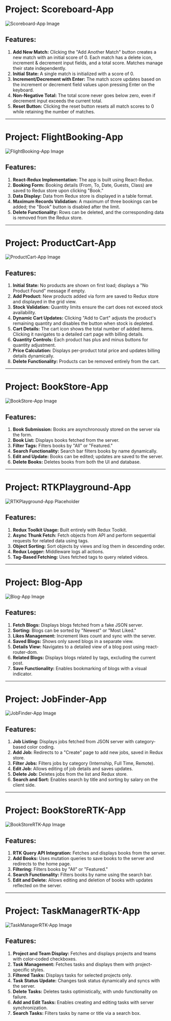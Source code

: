 # Project: Scoreboard-App

![Scoreboard-App Image](https://learnwithsumit.com/_next/image?url=%2F_next%2Fstatic%2Fmedia%2F2-scoreboard.d3d1fe91.jpg&w=1920&q=75)

## Features:

1. **Add New Match:** Clicking the "Add Another Match" button creates a new match with an initial score of 0. Each match has a delete icon, increment & decrement input fields, and a total score. Matches manage their state independently.
2. **Initial State:** A single match is initialized with a score of 0.
3. **Increment/Decrement with Enter:** The match score updates based on the increment or decrement field values upon pressing Enter on the keyboard.
4. **Non-Negative Total:** The total score never goes below zero, even if decrement input exceeds the current total.
5. **Reset Button:** Clicking the reset button resets all match scores to 0 while retaining the number of matches.

---

# Project: FlightBooking-App

![FlightBooking-App Image](https://learnwithsumit.com/_next/image?url=%2F_next%2Fstatic%2Fmedia%2F3-flight-booking.bbe3f29b.jpg&w=1920&q=75)

## Features:

1. **React-Redux Implementation:** The app is built using React-Redux.
2. **Booking Form:** Booking details (From, To, Date, Guests, Class) are saved to Redux store upon clicking "Book."
3. **Data Display:** Data from Redux store is displayed in a table format.
4. **Maximum Records Validation:** A maximum of three bookings can be added; the "Book" button is disabled after the limit.
5. **Delete Functionality:** Rows can be deleted, and the corresponding data is removed from the Redux store.

---

# Project: ProductCart-App

![ProductCart-App Image](https://learnwithsumit.com/_next/image?url=%2F_next%2Fstatic%2Fmedia%2F8-product-cart.f8669ccb.jpg&w=1920&q=75)

## Features:

1. **Initial State:** No products are shown on first load; displays a "No Product Found" message if empty.
2. **Add Product:** New products added via form are saved to Redux store and displayed in the grid view.
3. **Stock Validation:** Quantity limits ensure the cart does not exceed stock availability.
4. **Dynamic Cart Updates:** Clicking "Add to Cart" adjusts the product's remaining quantity and disables the button when stock is depleted.
5. **Cart Details:** The cart icon shows the total number of added items. Clicking it navigates to a detailed cart page with billing details.
6. **Quantity Controls:** Each product has plus and minus buttons for quantity adjustment.
7. **Price Calculation:** Displays per-product total price and updates billing details dynamically.
8. **Delete Functionality:** Products can be removed entirely from the cart.

---

# Project: BookStore-App

![BookStore-App Image](https://learnwithsumit.com/_next/image?url=%2F_next%2Fstatic%2Fmedia%2F4-manage-bookstore.5d218b89.jpg&w=1920&q=75)

## Features:

1. **Book Submission:** Books are asynchronously stored on the server via the form.
2. **Book List:** Displays books fetched from the server.
3. **Filter Tags:** Filters books by "All" or "Featured."
4. **Search Functionality:** Search bar filters books by name dynamically.
5. **Edit and Update:** Books can be edited; updates are saved to the server.
6. **Delete Books:** Deletes books from both the UI and database.

---

# Project: RTKPlayground-App

![RTKPlayground-App Placeholder](#)

## Features:

1. **Redux Toolkit Usage:** Built entirely with Redux Toolkit.
2. **Async Thunk Fetch:** Fetch objects from API and perform sequential requests for related data using tags.
3. **Object Sorting:** Sort objects by views and log them in descending order.
4. **Redux Logger:** Middleware logs all actions.
5. **Tag-Based Fetching:** Uses fetched tags to query related videos.

---

# Project: Blog-App

![Blog-App Image](https://learnwithsumit.com/_next/image?url=%2F_next%2Fstatic%2Fmedia%2F5-lws-blog.b8b009e6.jpg&w=1920&q=75)

## Features:

1. **Fetch Blogs:** Displays blogs fetched from a fake JSON server.
2. **Sorting:** Blogs can be sorted by "Newest" or "Most Liked."
3. **Likes Management:** Increment likes count and sync with the server.
4. **Saved Blogs:** Shows only saved blogs in a separate view.
5. **Details View:** Navigates to a detailed view of a blog post using react-router-dom.
6. **Related Blogs:** Displays blogs related by tags, excluding the current post.
7. **Save Functionality:** Enables bookmarking of blogs with a visual indicator.

---

# Project: JobFinder-App

![JobFinder-App Image](https://learnwithsumit.com/_next/image?url=%2F_next%2Fstatic%2Fmedia%2F9-lwsjob-finder.9f11108e.jpg&w=1920&q=75)

## Features:

1. **Job Listing:** Displays jobs fetched from JSON server with category-based color coding.
2. **Add Job:** Redirects to a "Create" page to add new jobs, saved in Redux store.
3. **Filter Jobs:** Filters jobs by category (Internship, Full Time, Remote).
4. **Edit Job:** Allows editing of job details and saves updates.
5. **Delete Job:** Deletes jobs from the list and Redux store.
6. **Search and Sort:** Enables search by title and sorting by salary on the client side.

---

# Project: BookStoreRTK-App

![BookStoreRTK-App Image](https://learnwithsumit.com/_next/image?url=%2F_next%2Fstatic%2Fmedia%2F4-manage-bookstore.5d218b89.jpg&w=1920&q=75)

## Features:

1. **RTK Query API Integration:** Fetches and displays books from the server.
2. **Add Books:** Uses mutation queries to save books to the server and redirects to the home page.
3. **Filtering:** Filters books by "All" or "Featured."
4. **Search Functionality:** Filters books by name using the search bar.
5. **Edit and Delete:** Allows editing and deletion of books with updates reflected on the server.

---

# Project: TaskManagerRTK-App

![TaskManagerRTK-App Image](https://imgur.com/ZdEcqUf)

## Features:

1. **Project and Team Display:** Fetches and displays projects and teams with color-coded checkboxes.
2. **Task Management:** Fetches tasks and displays them with project-specific styles.
3. **Filtered Tasks:** Displays tasks for selected projects only.
4. **Task Status Update:** Changes task status dynamically and syncs with the server.
5. **Delete Tasks:** Deletes tasks optimistically, with undo functionality on failure.
6. **Add and Edit Tasks:** Enables creating and editing tasks with server synchronization.
7. **Search Tasks:** Filters tasks by name or title via a search box.
